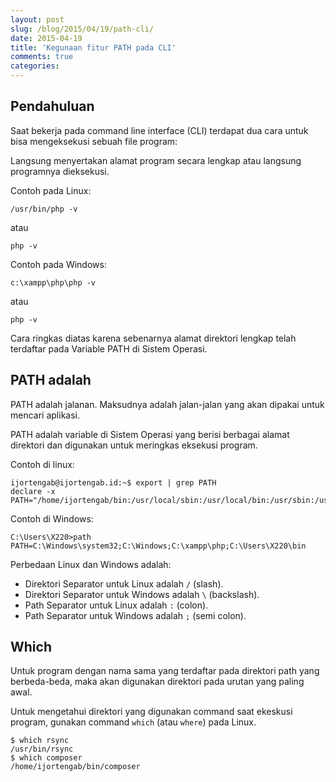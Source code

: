 ```yaml
---
layout: post
slug: /blog/2015/04/19/path-cli/
date: 2015-04-19
title: 'Kegunaan fitur PATH pada CLI'
comments: true
categories: 
---
```


## Pendahuluan

Saat bekerja pada command line interface (CLI) terdapat dua cara untuk bisa mengeksekusi sebuah file program:

Langsung menyertakan alamat program secara lengkap atau langsung programnya dieksekusi.

Contoh pada Linux:

```
/usr/bin/php -v
```

atau 

```
php -v
```

Contoh pada Windows:

```
c:\xampp\php\php -v
```

atau

```
php -v
```

Cara ringkas diatas karena sebenarnya alamat direktori lengkap telah terdaftar 
pada Variable PATH di Sistem Operasi.

## PATH adalah

PATH adalah jalanan. Maksudnya adalah jalan-jalan yang akan dipakai untuk 
mencari aplikasi.

PATH adalah variable di Sistem Operasi yang berisi berbagai alamat direktori 
dan digunakan untuk meringkas eksekusi program.

Contoh di linux:

```
ijortengab@ijortengab.id:~$ export | grep PATH
declare -x PATH="/home/ijortengab/bin:/usr/local/sbin:/usr/local/bin:/usr/sbin:/usr/bin:/sbin:/bin"
```

Contoh di Windows:

```
C:\Users\X220>path
PATH=C:\Windows\system32;C:\Windows;C:\xampp\php;C:\Users\X220\bin
```

Perbedaan Linux dan Windows adalah:

- Direktori Separator untuk Linux adalah `/` (slash).
- Direktori Separator untuk Windows adalah `\` (backslash).
- Path Separator untuk Linux adalah `:` (colon).
- Path Separator untuk Windows adalah `;` (semi colon).

## Which

Untuk program dengan nama sama yang terdaftar pada direktori path yang 
berbeda-beda, maka akan digunakan direktori pada urutan yang paling awal.

Untuk mengetahui direktori yang digunakan command saat ekeskusi program,
gunakan command `which` (atau `where`) pada Linux.

```
$ which rsync
/usr/bin/rsync
$ which composer
/home/ijortengab/bin/composer
```